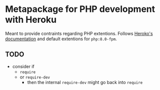 Metapackage for PHP development with Heroku
===========================================

Meant to provide contraints regarding PHP extentions. Follows [Heroko's documentation](https://devcenter.heroku.com/articles/php-support#extensions) and default extentions for `php:8.0-fpm`.

## TODO

* consider if
    * `require`
    * or `require-dev`
        * then the internal `require-dev` might go back into `require`
